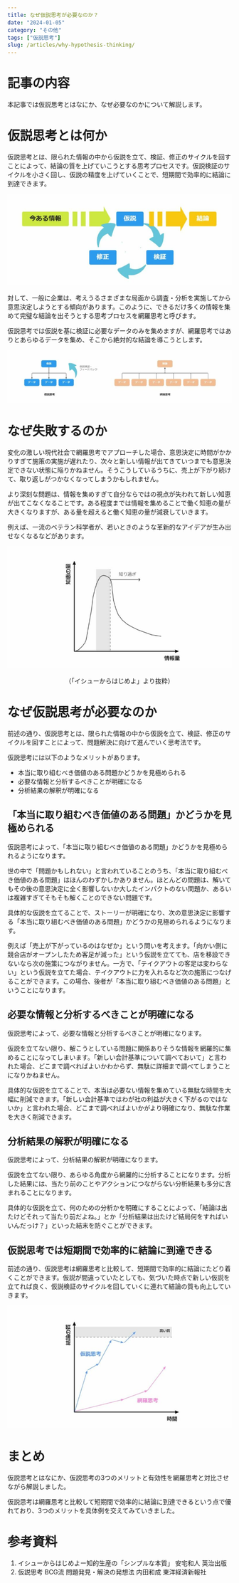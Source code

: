 ```yaml
---
title: なぜ仮説思考が必要なのか？
date: "2024-01-05"
category: "その他"
tags: ["仮説思考"]
slug: /articles/why-hypothesis-thinking/
---
```



# 記事の内容
本記事では仮説思考とはなにか、なぜ必要なのかについて解説します。

# 仮説思考とは何か
仮説思考とは、限られた情報の中から仮説を立て、検証、修正のサイクルを回すことによって、結論の質を上げていこうとする思考プロセスです。仮説検証のサイクルを小さく回し、仮説の精度を上げていくことで、短期間で効率的に結論に到達できます。

![仮説思考の全体像](./hypothesis-thinking-all.jpg)

対して、一般に企業は、考えうるさまざまな局面から調査・分析を実施してから意思決定しようとする傾向があります。このように、できるだけ多くの情報を集めて完璧な結論を出そうとする思考プロセスを網羅思考と呼びます。

仮説思考では仮説を基に検証に必要なデータのみを集めますが、網羅思考ではありとあらゆるデータを集め、そこから絶対的な結論を導こうとします。

![仮説思考と網羅思考](./hypothesis-exhaustive-thinking.jpg)

# なぜ失敗するのか
変化の激しい現代社会で網羅思考でアプローチした場合、意思決定に時間がかかりすぎて施策の実施が遅れたり、次々と新しい情報が出てきていつまでも意思決定できない状態に陥りかねません。そうこうしているうちに、売上が下がり続けて、取り返しがつかなくなってしまうかもしれません。

より深刻な問題は、情報を集めすぎて自分ならではの視点が失われて新しい知恵が出てこなくなることです。ある程度までは情報を集めることで働く知恵の量が大きくなりますが、ある量を超えると働く知恵の量が減衰していきます。

例えば、一流のベテラン科学者が、若いときのような革新的なアイデアが生み出せなくなるなどがあります。

![情報量と知恵の量](./information-wisdom.jpg)

<div style="text-align: center;">
（「イシューからはじめよ」より抜粋）
</div>

# なぜ仮説思考が必要なのか
前述の通り、仮説思考とは、限られた情報の中から仮説を立て、検証、修正のサイクルを回すことによって、問題解決に向けて進んでいく思考法です。

仮説思考には以下のようなメリットがあります。

+ 本当に取り組むべき価値のある問題かどうかを見極められる
+ 必要な情報と分析するべきことが明確になる
+ 分析結果の解釈が明確になる

## 「本当に取り組むべき価値のある問題」かどうかを見極められる
仮説思考によって、「本当に取り組むべき価値のある問題」かどうかを見極められるようになります。

世の中で「問題かもしれない」と言われていることのうち、「本当に取り組むべき価値のある問題」はほんのわずかしかありません。ほとんどの問題は、解いてもその後の意思決定に全く影響しないか大したインパクトのない問題か、あるいは複雑すぎてそもそも解くことのできない問題です。

具体的な仮説を立てることで、ストーリーが明確になり、次の意思決定に影響する「本当に取り組むべき価値のある問題」かどうかの見極められるようになります。

例えば「売上が下がっているのはなぜか」という問いを考えます。「向かい側に競合店がオープンしたため客足が減った」という仮説を立てても、店を移設できないなら次の施策につながりません。一方で、「テイクアウトの客足は変わらない」という仮説を立てた場合、テイクアウトに力を入れるなど次の施策につなげることができます。この場合、後者が「本当に取り組むべき価値のある問題」ということになります。

## 必要な情報と分析するべきことが明確になる
仮説思考によって、必要な情報と分析するべきことが明確になります。

仮説を立てない限り、解こうとしている問題に関係ありそうな情報を網羅的に集めることになってしまいます。「新しい会計基準について調べておいて」と言われた場合、どこまで調べればよいかわからず、無駄に詳細まで調べてしまうことになりかねません。

具体的な仮説を立てることで、本当は必要ない情報を集めている無駄な時間を大幅に削減できます。「新しい会計基準ではわが社の利益が大きく下がるのではないか」と言われた場合、どこまで調べればよいかがより明確になり、無駄な作業を大きく削減できます。

## 分析結果の解釈が明確になる
仮説思考によって、分析結果の解釈が明確になります。

仮説を立てない限り、あらゆる角度から網羅的に分析することになります。分析した結果には、当たり前のことやアクションにつながらない分析結果も多分に含まれることになります。

具体的な仮説を立て、何のための分析かを明確にすることによって、「結論は出たけどそれって当たり前だよね。」とか「分析結果は出たけど結局何をすればいいんだっけ？」といった結末を防ぐことができます。

## 仮説思考では短期間で効率的に結論に到達できる
前述の通り、仮説思考は網羅思考と比較して、短期間で効率的に結論にたどり着くことができます。仮説が間違っていたとしても、気づいた時点で新しい仮説を立てれば良く、仮説検証のサイクルを回していくに連れて結論の質も向上していきます。

![仮説思考と網羅思考の質](./hypothesis-exhaustive-thinking-quality.jpg)

# まとめ
仮説思考とはなにか、仮説思考の3つのメリットと有効性を網羅思考と対比させながら解説しました。

仮説思考は網羅思考と比較して短期間で効率的に結論に到達できるという点で優れており、3つのメリットを具体例を交えてみていきました。

# 参考資料
1. イシューからはじめよー知的生産の「シンプルな本質」 安宅和人 英治出版
1. 仮説思考 BCG流 問題発見・解決の発想法 内田和成 東洋経済新報社
